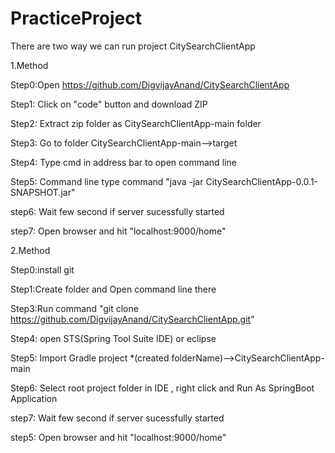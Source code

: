 # PracticeProject

There are two way we can run project CitySearchClientApp

1.Method 


Step0:Open https://github.com/DigvijayAnand/CitySearchClientApp

Step1: Click on "code" button and download ZIP

Step2: Extract zip folder as CitySearchClientApp-main folder

Step3: Go to folder CitySearchClientApp-main-->target

Step4: Type cmd in address bar to open command line

Step5: Command line type command "java -jar CitySearchClientApp-0.0.1-SNAPSHOT.jar"

step6: Wait few second if server sucessfully started

step7: Open browser and hit "localhost:9000/home"



2.Method


Step0:install git 

Step1:Create folder and Open command line there

Step3:Run command "git clone https://github.com/DigvijayAnand/CitySearchClientApp.git"

Step4: open STS(Spring Tool Suite IDE) or eclipse

Step5: Import Gradle project *(created folderName)-->CitySearchClientApp-main

Step6: Select root project folder in IDE , right click and Run As SpringBoot Application

step7: Wait few second if server sucessfully started

step5: Open browser and hit "localhost:9000/home"



